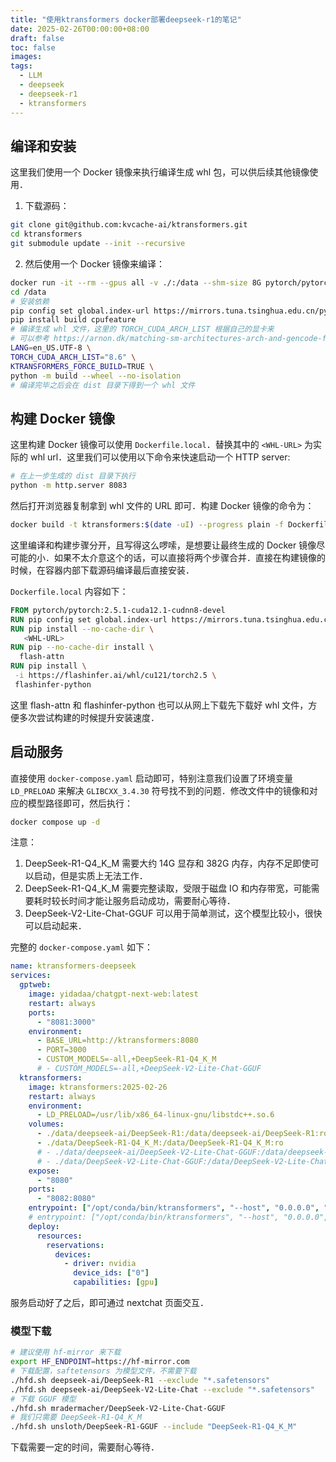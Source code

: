 ```yaml
---
title: "使用ktransformers docker部署deepseek-r1的笔记"
date: 2025-02-26T00:00:00+08:00
draft: false
toc: false
images:
tags:
  - LLM
  - deepseek
  - deepseek-r1
  - ktransformers
---
```


## 编译和安装

这里我们使用一个 Docker 镜像来执行编译生成 whl 包，可以供后续其他镜像使用．

1. 下载源码：

```bash
git clone git@github.com:kvcache-ai/ktransformers.git
cd ktransformers
git submodule update --init --recursive
```

2. 然后使用一个 Docker 镜像来编译：

```bash
docker run -it --rm --gpus all -v ./:/data --shm-size 8G pytorch/pytorch:2.5.1-cuda12.1-cudnn8-devel bash
cd /data
# 安装依赖
pip config set global.index-url https://mirrors.tuna.tsinghua.edu.cn/pypi/web/simple
pip install build cpufeature
# 编译生成 whl 文件，这里的 TORCH_CUDA_ARCH_LIST 根据自己的显卡来
# 可以参考 https://arnon.dk/matching-sm-architectures-arch-and-gencode-for-various-nvidia-cards 来确定
LANG=en_US.UTF-8 \
TORCH_CUDA_ARCH_LIST="8.6" \
KTRANSFORMERS_FORCE_BUILD=TRUE \
python -m build --wheel --no-isolation
# 编译完毕之后会在 dist 目录下得到一个 whl 文件
```

## 构建 Docker 镜像

这里构建 Docker 镜像可以使用 `Dockerfile.local`．替换其中的 `<WHL-URL>` 为实际的 whl url．这里我们可以使用以下命令来快速启动一个 HTTP server:

```bash
# 在上一步生成的 dist 目录下执行
python -m http.server 8083
```

然后打开浏览器复制拿到 whl 文件的 URL 即可．构建 Docker 镜像的命令为：

```bash
docker build -t ktransformers:$(date -uI) --progress plain -f Dockerfile.local .
```

这里编译和构建步骤分开，且写得这么啰嗦，是想要让最终生成的 Docker 镜像尽可能的小．如果不太介意这个的话，可以直接将两个步骤合并．直接在构建镜像的时候，在容器内部下载源码编译最后直接安装．

`Dockerfile.local` 内容如下：

```dockerfile
FROM pytorch/pytorch:2.5.1-cuda12.1-cudnn8-devel
RUN pip config set global.index-url https://mirrors.tuna.tsinghua.edu.cn/pypi/web/simple
RUN pip install --no-cache-dir \
   <WHL-URL>
RUN pip --no-cache-dir install \
  flash-attn
RUN pip install \
 -i https://flashinfer.ai/whl/cu121/torch2.5 \
 flashinfer-python
```

这里 flash-attn 和 flashinfer-python 也可以从网上下载先下载好 whl 文件，方便多次尝试构建的时候提升安装速度．

## 启动服务

直接使用 `docker-compose.yaml` 启动即可，特别注意我们设置了环境变量 `LD_PRELOAD` 来解决 `GLIBCXX_3.4.30` 符号找不到的问题．修改文件中的镜像和对应的模型路径即可，然后执行：

```bash
docker compose up -d
```

注意：

1. DeepSeek-R1-Q4_K_M 需要大约 14G 显存和 382G 内存，内存不足即使可以启动，但是实质上无法工作．
2. DeepSeek-R1-Q4_K_M 需要完整读取，受限于磁盘 IO 和内存带宽，可能需要耗时较长时间才能让服务启动成功，需要耐心等待．
3. DeepSeek-V2-Lite-Chat-GGUF 可以用于简单测试，这个模型比较小，很快可以启动起来．

完整的 `docker-compose.yaml` 如下：

```yaml
name: ktransformers-deepseek
services:
  gptweb:
    image: yidadaa/chatgpt-next-web:latest
    restart: always
    ports:
      - "8081:3000"
    environment:
      - BASE_URL=http://ktransformers:8080
      - PORT=3000
      - CUSTOM_MODELS=-all,+DeepSeek-R1-Q4_K_M
      # - CUSTOM_MODELS=-all,+DeepSeek-V2-Lite-Chat-GGUF
  ktransformers:
    image: ktransformers:2025-02-26
    restart: always
    environment:
      - LD_PRELOAD=/usr/lib/x86_64-linux-gnu/libstdc++.so.6
    volumes:
      - ./data/deepseek-ai/DeepSeek-R1:/data/deepseek-ai/DeepSeek-R1:ro
      - ./data/DeepSeek-R1-Q4_K_M:/data/DeepSeek-R1-Q4_K_M:ro
      # - ./data/deepseek-ai/DeepSeek-V2-Lite-Chat-GGUF:/data/deepseek-ai/DeepSeek-V2-Lite-Chat-GGUF:ro
      # - ./data/DeepSeek-V2-Lite-Chat-GGUF:/data/DeepSeek-V2-Lite-Chat-GGUF:ro
    expose:
      - "8080"
    ports:
      - "8082:8080"
    entrypoint: ["/opt/conda/bin/ktransformers", "--host", "0.0.0.0", "--port", "8080", "--model_path", "/data/deepseek-ai/DeepSeek-R1", "--gguf_path", "/data/DeepSeek-R1-Q4_K_M", "--cpu_infer", "8", "--max_new_tokens", "8192", "--model_name", "DeepSeek-R1-Q4_K_M"]
    # entrypoint: ["/opt/conda/bin/ktransformers", "--host", "0.0.0.0", "--port", "8080", "--model_path", "/data/deepseek-ai/DeepSeek-V2-Lite-Chat", "--gguf_path", "/data/DeepSeek-V2-Lite-Chat-GGUF", "--cpu_infer", "8", "--max_new_tokens", "8192", "--model_name", "DeepSeek-V2-Lite-Chat-GGUF"]
    deploy:
      resources:
        reservations:
          devices:
            - driver: nvidia
              device_ids: ["0"]
              capabilities: [gpu]
```

服务启动好了之后，即可通过 nextchat 页面交互．

### 模型下载

```bash
# 建议使用 hf-mirror 来下载
export HF_ENDPOINT=https://hf-mirror.com
# 下载配置，saftetensors 为模型文件，不需要下载
./hfd.sh deepseek-ai/DeepSeek-R1 --exclude "*.safetensors"
./hfd.sh deepseek-ai/DeepSeek-V2-Lite-Chat --exclude "*.safetensors"
# 下载 GGUF 模型
./hfd.sh mradermacher/DeepSeek-V2-Lite-Chat-GGUF
# 我们只需要 DeepSeek-R1-Q4_K_M
./hfd.sh unsloth/DeepSeek-R1-GGUF --include "DeepSeek-R1-Q4_K_M"
```

下载需要一定的时间，需要耐心等待．
